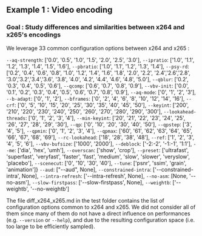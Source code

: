 ## Example 1 : Video encoding

### Goal : Study differences and similarities between x264 and x265's encodings 

We leverage 33 common configuration options between x264 and x265 :

``--aq-strength``: ['0.0', '0.5', '1.0', '1.5', '2.0', '2.5', '3.0'],
``--ipratio``: ['1.0', '1.1', '1.2', '1.3', '1.4', '1.5', '1.6'],
``--pbratio``: ['1.0', '1.1', '1.2', '1.3', '1.4'],
``--psy-rd``: ['0.2', '0.4', '0.6', '0.8', '1.0', '1.2', '1.4', '1.6', '1.8', '2.0', '2.2', '2.4','2.6','2.8', '3.0','3.2','3.4','3.6', '3.8', '4.0', '4.2', '4.4', '4.6', '4.8', '5.0'],
``--qblur``: ['0.2', '0.3', '0.4', '0.5', '0.6'],
``--qcomp``: ['0.6', '0.7', '0.8', '0.9'],
``--vbv-init``: ['0.0', '0.1', '0.2', '0.3', '0.4', '0.5', '0.6', '0.7', '0.8', '0.9'],
``--aq-mode``: ['0', '1', '2', '3'],
``--b-adapt``: ['0', '1', '2'],
``--bframes``: ['0', '2', '4', '6', '8', '10', '12', '14', '16'],
``--crf``: ['0', '5', '10', '15', '20', '25', '30', '35', '40', '45', '50'],
``--keyint``: ['200', '210', '220', '230', '240', '250', '260', '270', '280', '290', '300'],
``--lookahead-threads``: ['0', '1', '2', '3', '4'],
``--min-keyint``: ['20', '21', '22', '23', '24', '25', '26', '27', '28', '29', '30'],
``--qp``: ['0', '10', '20', '30', '40', '50'],
``--qpstep``: ['3', '4', '5'],
``--qpmin``: ['0', '1', '2', '3', '4'],
``--qpmax``: ['60', '61', '62', '63', '64', '65', '66', '67', '68', '69'],
``--rc-lookahead``: ['18', '28', '38', '48'],
``--ref``: ['1', '2', '3', '4', '5', '6'],
``--vbv-bufsize``: ['1000', '2000'],
``--deblock``: ['-2:-2', '-1:-1', '1:1'],
``--me``: ['dia', 'hex', 'umh'],
``--overscan``: ['show', 'crop'],
``--preset``: ['ultrafast',  'superfast',  'veryfast',  'faster',  'fast',  'medium',  'slow',  'slower',  'veryslow',  'placebo'],
``--scenecut``: ['0', '10', '30', '40'],
``--tune``: ['psnr', 'ssim', 'grain', 'animation']}
``--aud``: ["--aud", None],
``--constrained-intra``: ['--constrained-intra', None],
``--intra-refresh``: ['--intra-refresh', None],
``--no-asm``: [None, '--no-asm'],
``--slow-firstpass``: ['--slow-firstpass', None],
``--weightb``: ['--weightb', '--no-weightb']


The file diff_x264_x265.md in the test folder contains the list of configuration options common to x264 and x265. We did not consider all of them since many of them do not have a direct influence on performances (e.g. ``--version`` or ``--help``), and due to the resulting configuration space (i.e. too large to be efficiently sampled).


